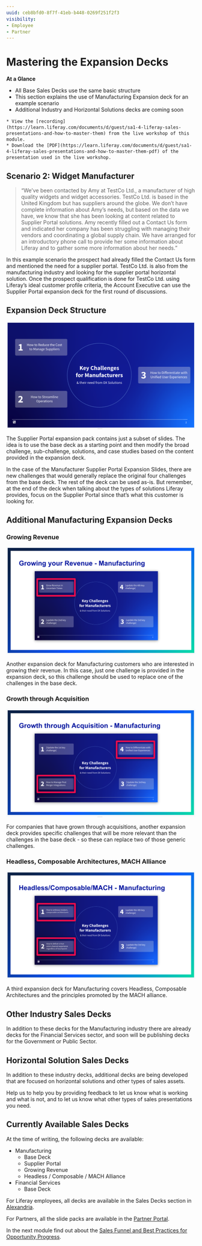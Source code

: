 ```yaml
---
uuid: ceb8bfd0-8f7f-41eb-b448-0269f251f2f3
visibility: 
- Employee
- Partner
---
```


# Mastering the Expansion Decks

**At a Glance**

* All Base Sales Decks use the same basic structure
* This section explains the use of Manufacturing Expansion deck for an example scenario
* Additional Industry and Horizontal Solutions decks are coming soon

```{note}
* View the [recording](https://learn.liferay.com/documents/d/guest/sa1-4-liferay-sales-presentations-and-how-to-master-them) from the live workshop of this module.
* Download the [PDF](https://learn.liferay.com/documents/d/guest/sa1-4-liferay-sales-presentations-and-how-to-master-them-pdf) of the presentation used in the live workshop.
```

## Scenario 2: Widget Manufacturer

> “We’ve been contacted by Amy at TestCo Ltd., a manufacturer of high quality widgets and widget accessories. TestCo Ltd. is based in the United Kingdom but has suppliers around the globe. We don’t have complete information about Amy’s needs, but based on the data we have, we know that she has been looking at content related to Supplier Portal solutions. Amy recently filled out a Contact Us form and indicated her company has been struggling with managing their vendors and coordinating a global supply chain. We have arranged for an introductory phone call to provide her some information about Liferay and to gather some more information about her needs.”

In this example scenario the prospect had already filled the Contact Us form and mentioned the need for a supplier portal. TestCo Ltd. is also from the manufacturing industry and looking for the supplier portal horizontal solution. Once the prospect qualification is done for TestCo Ltd. using Liferay’s ideal customer profile criteria, the Account Executive can use the Supplier Portal expansion deck for the first round of discussions.

## Expansion Deck Structure

![Each Expansion Deck contains alternative challenges to the Base Deck.](./sales-presentations-expansion-deck/images/01.png)

The Supplier Portal expansion pack contains just a subset of slides. The idea is to use the base deck as a starting point and then modify the broad challenge, sub-challenge, solutions, and case studies based on the content provided in the expansion deck.

In the case of the Manufacturer Supplier Portal Expansion Slides, there are new challenges that would generally replace the original four challenges from the base deck. The rest of the deck can be used as-is. But remember, at the end of the deck when talking about the types of solutions Liferay provides, focus on the Supplier Portal since that’s what this customer is looking for.

## Additional Manufacturing Expansion Decks

### Growing Revenue

![Growing Revenue expansion deck provides details on a single challenge for manufacturers.](./sales-presentations-expansion-deck/images/02.png)

Another expansion deck for Manufacturing customers who are interested in growing their revenue. In this case, just one challenge is provided in the expansion deck, so this challenge should be used to replace one of the challenges in the base deck.

### Growth through Acquisition

![Growth through Acquisition provides specific challenges for manufacturers.](./sales-presentations-expansion-deck/images/03.png)

For companies that have grown through acquisitions, another expansion deck provides specific challenges that will be more relevant than the challenges in the base deck - so these can replace two of those generic challenges.

### Headless, Composable Architectures, MACH Alliance

![Headless, Composable Architecture, MACH Alliance provides specific challenges for manufacturers.](./sales-presentations-expansion-deck/images/04.png)

A third expansion deck for Manufacturing covers Headless, Composable Architectures and the principles promoted by the MACH alliance.

## Other Industry Sales Decks

In addition to these decks for the Manufacturing industry there are already decks for the Financial Services sector, and soon will be publishing decks for the Government or Public Sector.

## Horizontal Solution Sales Decks

In addition to these industry decks, additional decks are being developed that are focused on horizontal solutions and other types of sales assets.

Help us to help you by providing feedback to let us know what is working and what is not, and to let us know what other types of sales presentations you need.

## Currently Available Sales Decks

At the time of writing, the following decks are available:

* Manufacturing
  * Base Deck
  * Supplier Portal
  * Growing Revenue
  * Headless / Composable / MACH Alliance
* Financial Services
  * Base Deck

For Liferay employees, all decks are available in the Sales Decks section in [Alexandria](https://sales.liferay.com).

For Partners, all the slide packs are available in the [Partner Portal](https://partner.liferay.com).

In the next module find out about the [Sales Funnel and Best Practices for Opportunity Progress](../sales-funnel-opportunity-progress.md).
